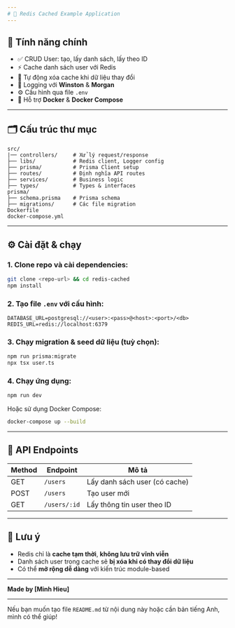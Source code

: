 ```yaml
---
# 🚀 Redis Cached Example Application
---
```


## 🧩 Tính năng chính

- ✅ CRUD User: tạo, lấy danh sách, lấy theo ID
- ⚡ Cache danh sách user với Redis
- 🔁 Tự động xóa cache khi dữ liệu thay đổi
- 📜 Logging với **Winston** & **Morgan**
- ⚙️ Cấu hình qua file `.env`
- 🐳 Hỗ trợ **Docker** & **Docker Compose**

---

## 🗂️ Cấu trúc thư mục

```
src/
|── controllers/     # Xử lý request/response
├── libs/            # Redis client, Logger config
├── prisma/          # Prisma Client setup
├── routes/          # Định nghĩa API routes
├── services/        # Business logic
├── types/           # Types & interfaces
prisma/
├── schema.prisma    # Prisma schema
├── migrations/      # Các file migration
Dockerfile
docker-compose.yml
```

---

## ⚙️ Cài đặt & chạy

### 1. Clone repo và cài dependencies:

```bash
git clone <repo-url> && cd redis-cached
npm install
```

### 2. Tạo file `.env` với cấu hình:

```
DATABASE_URL=postgresql://<user>:<pass>@<host>:<port>/<db>
REDIS_URL=redis://localhost:6379
```

### 3. Chạy migration & seed dữ liệu (tuỳ chọn):

```bash
npm run prisma:migrate
npx tsx user.ts
```

### 4. Chạy ứng dụng:

```bash
npm run dev
```

Hoặc sử dụng Docker Compose:

```bash
docker-compose up --build
```

---

## 📡 API Endpoints

| Method | Endpoint     | Mô tả                         |
| ------ | ------------ | ----------------------------- |
| GET    | `/users`     | Lấy danh sách user (có cache) |
| POST   | `/users`     | Tạo user mới                  |
| GET    | `/users/:id` | Lấy thông tin user theo ID    |

---

## 🔐 Lưu ý

- Redis chỉ là **cache tạm thời**, **không lưu trữ vĩnh viễn**
- Danh sách user trong cache sẽ **bị xóa khi có thay đổi dữ liệu**
- Có thể **mở rộng dễ dàng** với kiến trúc module-based

---

**Made by [Minh Hieu]**

---

Nếu bạn muốn tạo file `README.md` từ nội dung này hoặc cần bản tiếng Anh, mình có thể giúp!
